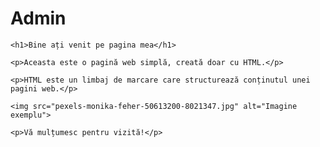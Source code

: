 # Admin
<!DOCTYPE html>
<html lang="ro">
<head>
    <meta charset="UTF-8">
    <meta http-equiv="X-UA-Compatible" content="IE=edge">
    <meta name="viewport" content="width=device-width, initial-scale=1.0">
    <title>Pagina mea HTML simplă</title>
</head>
<body>

    <h1>Bine ați venit pe pagina mea</h1>
    
    <p>Aceasta este o pagină web simplă, creată doar cu HTML.</p>
    
    <p>HTML este un limbaj de marcare care structurează conținutul unei pagini web.</p>
    
    <img src="pexels-monika-feher-50613200-8021347.jpg" alt="Imagine exemplu">
    
    <p>Vă mulțumesc pentru vizită!</p>

</body>
</html>

